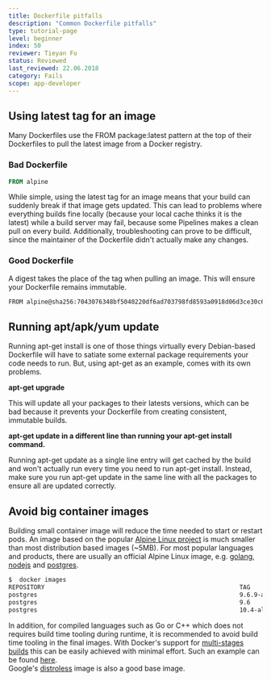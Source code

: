 ```yaml
---
title: Dockerfile pitfalls
description: "Common Dockerfile pitfalls"
type: tutorial-page
level: beginner
index: 50
reviewer: Tieyan Fu
status: Reviewed
last_reviewed: 22.06.2018
category: Fails
scope: app-developer
---
```



## Using latest tag for an image
Many Dockerfiles use the FROM package:latest pattern at the top of their Dockerfiles to pull the latest 
image from a Docker registry. 

### Bad Dockerfile

```Dockerfile
FROM alpine
```

While simple, using the latest tag for an image means that your build 
can suddenly break if that image gets updated. This can lead to problems where everything builds fine 
locally (because your local cache thinks it is the latest) while a build server may fail, because some 
Pipelines makes a clean pull on every build. Additionally, troubleshooting can prove to be 
difficult, since the maintainer of the Dockerfile didn't actually make any changes.

### Good Dockerfile
A digest takes the place of the tag when pulling an image. This will ensure your Dockerfile remains immutable.

```bash
FROM alpine@sha256:7043076348bf5040220df6ad703798fd8593a0918d06d3ce30c6c93be117e430

```
   
   
    
## Running apt/apk/yum update
Running apt-get install is one of those things virtually every Debian-based Dockerfile will have to
satiate some external package requirements your code needs to run. But, using apt-get as an example, comes with 
its own problems.

**apt-get upgrade**

This will update all your packages to their latests versions, which can be bad because it prevents your Dockerfile 
from creating consistent, immutable builds.

**apt-get update in a different line than running your apt-get install command.**


Running apt-get update as a single line entry will get cached by the build and won't actually run every 
time you need to run apt-get install. Instead, make sure you run apt-get update in the same line with all 
the packages to ensure all are updated correctly.


## Avoid big container images
Building small container image will reduce the time needed to start or restart pods. An image based on the popular 
[Alpine Linux project](http://alpinelinux.org/) is much smaller 
than most distribution based images (~5MB).  For most popular languages 
and products, there are usually an official Alpine Linux image, e.g. [golang](https://hub.docker.com/_/golang/), 
[nodejs](https://hub.docker.com/_/node/) and [postgres](https://hub.docker.com/_/postgres/).

```bash
$  docker images
REPOSITORY                                                      TAG                     IMAGE ID            CREATED             SIZE
postgres                                                        9.6.9-alpine            6583932564f8        13 days ago         39.26 MB
postgres                                                        9.6                     d92dad241eff        13 days ago         235.4 MB
postgres                                                        10.4-alpine             93797b0f31f4        13 days ago         39.56 MB
```

In addition, for compiled languages such as Go or C++ which does not requires build time tooling  during runtime, it 
is recommended to avoid build time tooling in the final images.  With Docker's support for 
[multi-stages builds](https://docs.docker.com/engine/userguide/eng-image/multistage-build/)
this can be easily achieved with minimal effort.  Such an example can be found [here](https://docs.docker.com/develop/develop-images/multistage-build/#name-your-build-stages).  
Google's [distroless](https://github.com/GoogleContainerTools/distroless) image is also a good base image.
